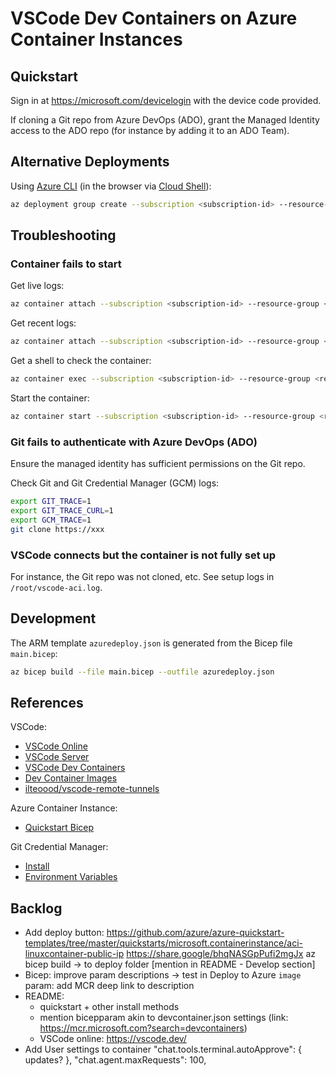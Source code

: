 # VSCode Dev Containers on Azure Container Instances

## Quickstart

Sign in at https://microsoft.com/devicelogin with the device code provided.

If cloning a Git repo from Azure DevOps (ADO), grant the Managed Identity access to the ADO repo (for instance by adding it to an ADO Team).

## Alternative Deployments

Using [Azure CLI](https://learn.microsoft.com/en-us/cli/azure/install-azure-cli?view=azure-cli-latest) (in the browser via [Cloud Shell](https://portal.azure.com/#cloudshell/)):
```bash
az deployment group create --subscription <subscription-id> --resource-group <resource-group-name> --template-file main.bicep --parameters python.bicepparam name=<container-name> --output tsv --query properties.outputs.instructions.value
```

## Troubleshooting

### Container fails to start

Get live logs:
```bash
az container attach --subscription <subscription-id> --resource-group <resource-group-name> --name <aci-name>
```
Get recent logs:
```bash
az container attach --subscription <subscription-id> --resource-group <resource-group-name> --name <aci-name>
```
Get a shell to check the container:
```bash
az container exec --subscription <subscription-id> --resource-group <resource-group-name> --name <aci-name> --exec-command /bin/bash
```
Start the container:
```bash
az container start --subscription <subscription-id> --resource-group <resource-group-name> --name <aci-name>
```

### Git fails to authenticate with Azure DevOps (ADO)

Ensure the managed identity has sufficient permissions on the Git repo.

Check Git and Git Credential Manager (GCM) logs:
```bash
export GIT_TRACE=1
export GIT_TRACE_CURL=1
export GCM_TRACE=1
git clone https://xxx
```

### VSCode connects but the container is not fully set up

For instance, the Git repo was not cloned, etc. See setup logs in `/root/vscode-aci.log`.

## Development

The ARM template `azuredeploy.json` is generated from the Bicep file `main.bicep`:
```bash
az bicep build --file main.bicep --outfile azuredeploy.json
```

## References

VSCode:
- [VSCode Online](https://vscode.dev/)
- [VSCode Server](https://code.visualstudio.com/docs/remote/vscode-server)
- [VSCode Dev Containers](https://code.visualstudio.com/docs/devcontainers/containers)
- [Dev Container Images](https://github.com/devcontainers/images/)
- [ilteoood/vscode-remote-tunnels](https://github.com/ilteoood/vscode-remote-tunnels)

Azure Container Instance:
- [Quickstart Bicep](https://learn.microsoft.com/en-us/azure/container-instances/container-instances-quickstart-bicep?tabs=CLI)

Git Credential Manager:
- [Install](https://github.com/git-ecosystem/git-credential-manager/blob/release/docs/install.md)
- [Environment Variables](https://github.com/git-ecosystem/git-credential-manager/blob/release/docs/environment.md)

## Backlog

- Add deploy button: https://github.com/azure/azure-quickstart-templates/tree/master/quickstarts/microsoft.containerinstance/aci-linuxcontainer-public-ip
    https://share.google/bhqNASGpPufi2mgJx 
    az bicep build -> to deploy folder [mention in README - Develop section]
- Bicep: improve param descriptions -> test in Deploy to Azure
    `image` param: add MCR deep link to description
- README:
    - quickstart + other install methods
    - mention bicepparam akin to devcontainer.json settings (link: https://mcr.microsoft.com?search=devcontainers)
    - VSCode online: https://vscode.dev/
- Add User settings to container
    "chat.tools.terminal.autoApprove": { updates? }, "chat.agent.maxRequests": 100,
